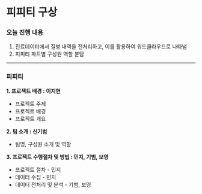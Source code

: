 # 피피티 구상



### 오늘 진행 내용

1. 진료데이터에서 질병 내역을 전처리하고, 이를 활용하여 워드클라우드로 나타냄
2. 피피티 파트별 구성원 역할 분담



---



### 피피티

**1. 프로젝트 배경 : 이지현**
   - 프로젝트 주제
   - 프로젝트 배경
   - 프로젝트 개요



**2. 팀 소개 : 신기범**
   - 팀명, 구성원 소개 및 역할



**3. 프로젝트 수행절차 및 방법 : 민지, 기범, 보영**
   - 프로젝트 절차 - 민지
   - 데이터 수집 - 민지
   - 데이터 전처리 및 분석 - 기범, 보영